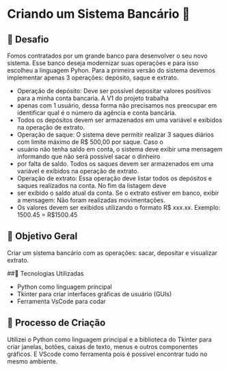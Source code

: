 # Criando um Sistema Bancário 🏦

## 🚀 Desafio

Fomos contratados por um grande banco para desenvolver o seu novo sistema. Esse banco deseja modernizar suas operações e para 
isso escolheu a linguagem Pyhon. Para a primeira versão do sistema devemos implementar apenas 3 operações: depósito, saque e 
extrato.

- Operação de depósito: Deve ser possível depositar valores positivos para a minha conta bancaria. A V1 do projeto trabalha
- apenas com 1 usuário, dessa forma não precisamos nos preocupar em identificar qual é o número da agência e conta bancária.
- Todos os depósitos devem ser armazenados em uma variável e exibidos na operação de extrato.
- Operação de saque: O sistema deve permitir realizar 3 saques diários com limite máximo de R$ 500,00 por saque. Caso o
- usuário não tenha saldo em conta, o sistema deve exibir uma mensagem informando que não será possível sacar o dinheiro
- por falta de saldo. Todos os saques devem ser armazenados em uma variável e exibidos na operação de extrato.
- Operação de extrato: Essa operação deve listar todos os depósitos e saques realizados na conta. No fim da listagem deve
- ser exibido o saldo atual da conta. Se o extrato estiver em banco, exibir a mensagem: Não foram realizadas movimentações.
- Os valores devem ser exibidos utilizando o formato R$ xxx.xx. Exemplo: 1500.45 = R$1500.45

## 📒 Objetivo Geral

Criar um sistema bancário com as operações: sacar, depositar e visualizar extrato.

##🤖 Tecnologias Utilizadas

- Python como linguagem principal
- Tkinter para criar interfaces gráficas de usuário (GUIs)
- Ferramenta VsCode para codar

## 🧐 Processo de Criação

Utilizei o Python como linguagem principal e a biblioteca do Tkinter para criar janelas, botões, caixas de texto, 
menus e outros componentes gráficos. E VScode como ferramenta pois é possivel encontrar tudo no mesmo ambiente.
